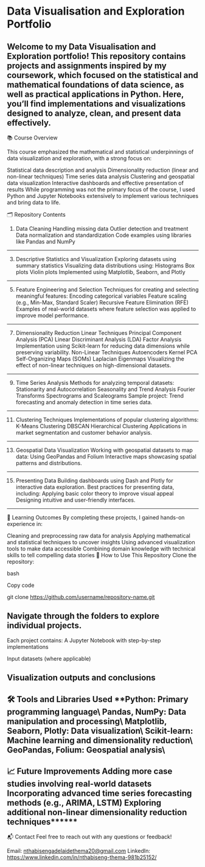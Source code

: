 # Data Visualisation and Exploration Portfolio
Welcome to my Data Visualisation and Exploration portfolio! This repository contains projects and assignments inspired by my coursework, which focused on the statistical and mathematical foundations of data science, as well as practical applications in Python. Here, you’ll find implementations and visualizations designed to analyze, clean, and present data effectively.
----------------------------------------------------
📚 Course Overview

This course emphasized the mathematical and statistical underpinnings of data visualization and exploration, with a strong focus on:

Statistical data description and analysis
Dimensionality reduction (linear and non-linear techniques)
Time series data analysis
Clustering and geospatial data visualization
Interactive dashboards and effective presentation of results
While programming was not the primary focus of the course, I used Python and Jupyter Notebooks extensively to implement various techniques and bring data to life.

🗂 Repository Contents
1. Data Cleaning
Handling missing data
Outlier detection and treatment
Data normalization and standardization
Code examples using libraries like Pandas and NumPy
--------------------------------------
3. Descriptive Statistics and Visualization
Exploring datasets using summary statistics
Visualizing data distributions using:
Histograms
Box plots
Violin plots
Implemented using Matplotlib, Seaborn, and Plotly
----------------------------------------
5. Feature Engineering and Selection
Techniques for creating and selecting meaningful features:
Encoding categorical variables
Feature scaling (e.g., Min-Max, Standard Scaler)
Recursive Feature Elimination (RFE)
Examples of real-world datasets where feature selection was applied to improve model performance.
-------------------------------------------------------
7. Dimensionality Reduction
Linear Techniques
Principal Component Analysis (PCA)
Linear Discriminant Analysis (LDA)
Factor Analysis
Implementation using Scikit-learn for reducing data dimensions while preserving variability.
Non-Linear Techniques
Autoencoders
Kernel PCA
Self-Organizing Maps (SOMs)
Laplacian Eigenmaps
Visualizing the effect of non-linear techniques on high-dimensional datasets.
--------------------------------------------------------
9. Time Series Analysis
Methods for analyzing temporal datasets:
Stationarity and Autocorrelation
Seasonality and Trend Analysis
Fourier Transforms
Spectrograms and Scaleograms
Sample project: Trend forecasting and anomaly detection in time series data.
-------------------------------------------------------------
11. Clustering Techniques
Implementations of popular clustering algorithms:
K-Means Clustering
DBSCAN
Hierarchical Clustering
Applications in market segmentation and customer behavior analysis.
-----------------------------------------------------------
13. Geospatial Data Visualization
Working with geospatial datasets to map data:
Using GeoPandas and Folium
Interactive maps showcasing spatial patterns and distributions.
-------------------------------------------------------------
15. Presenting Data
Building dashboards using Dash and Plotly for interactive data exploration.
Best practices for presenting data, including:
Applying basic color theory to improve visual appeal
Designing intuitive and user-friendly interfaces.
-----------------------
🎯 Learning Outcomes
By completing these projects, I gained hands-on experience in:

Cleaning and preprocessing raw data for analysis
Applying mathematical and statistical techniques to uncover insights
Using advanced visualization tools to make data accessible
Combining domain knowledge with technical skills to tell compelling data stories
🚀 How to Use This Repository
Clone the repository:

bash

Copy code

git clone https://github.com/username/repository-name.git

Navigate through the folders to explore individual projects.
------------
Each project contains:
A Jupyter Notebook with step-by-step implementations

Input datasets (where applicable)

Visualization outputs and conclusions
-----------------------------
🛠  Tools and Libraries Used
**Python: Primary programming language\\
Pandas, NumPy: Data manipulation and processing\\
Matplotlib, Seaborn, Plotly: Data visualization\\
Scikit-learn: Machine learning and dimensionality reduction\\
GeoPandas, Folium: Geospatial analysis\\
-----------
📈 Future Improvements
Adding more case studies involving real-world datasets
Incorporating advanced time series forecasting methods (e.g., ARIMA, LSTM)
Exploring additional non-linear dimensionality reduction techniques******
--------------------------------------
📬 Contact
Feel free to reach out with any questions or feedback!

Email: nthabisengadelaidethema20@gmail.com
LinkedIn: https://www.linkedin.com/in/nthabiseng-thema-981b25152/
